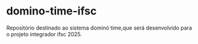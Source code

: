 # domino-time-ifsc
Repositório destinado ao sistema dominó time,que será desenvolvido para o projeto integrador ifsc 2025.
